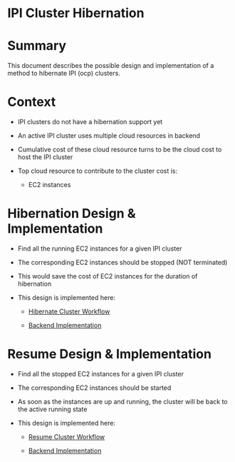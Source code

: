 # IPI Cluster Hibernation



# Summary

This document describes the possible design and implementation of a method to hibernate IPI (ocp) clusters.


# Context

- IPI clusters do not have a hibernation support yet

- An active IPI cluster uses multiple cloud resources in backend

- Cumulative cost of these cloud resource turns to be the cloud cost to host the IPI cluster

- Top cloud resource to contribute to the cluster cost is:

  - EC2 instances



# Hibernation Design & Implementation

- Find all the running EC2 instances for a given IPI cluster

- The corresponding EC2 instances should be stopped (NOT terminated)

* This would save the cost of EC2 instances for the duration of hibernation

- This design is implemented here:

  - [Hibernate Cluster Workflow](https://github.com/red-hat-data-services/Cloud-Cost-Optimization/blob/main/.github/workflows/hibernate_cluster.yaml)

  - [Backend Implementation](https://github.com/red-hat-data-services/Cloud-Cost-Optimization/blob/main/src/hibernate_cluster.py)


# Resume Design & Implementation

- Find all the stopped EC2 instances for a given IPI cluster

- The corresponding EC2 instances should be started

* As soon as the instances are up and running, the cluster will be back to the active running state

- This design is implemented here:

  - [Resume Cluster Workflow](https://github.com/red-hat-data-services/Cloud-Cost-Optimization/blob/main/.github/workflows/resume_cluster.yaml)

  - [Backend Implementation](https://github.com/red-hat-data-services/Cloud-Cost-Optimization/blob/main/src/resume_cluster.py)
